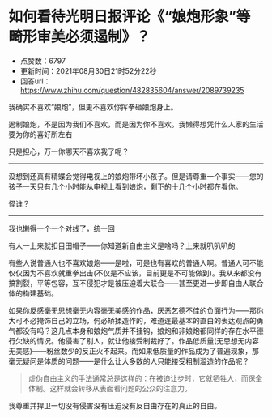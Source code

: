 # 如何看待光明日报评论《“娘炮形象”等畸形审美必须遏制》？
- 点赞数：6797
- 更新时间：2021年08月30日21时52分22秒
- 回答url：https://www.zhihu.com/question/482835604/answer/2089739235
<body>
 <p data-pid="cgeqynRj">我确实不喜欢“娘炮”，但更不喜欢你挥拳砸娘炮身上。</p>
 <p data-pid="7BPAr1jk">遏制娘炮，不是因为我们不喜欢，而是因为你不喜欢。我懒得想凭什么人家的生活要为你的喜好所左右</p>
 <p data-pid="gmonIaku">只是担心，万一你哪天不喜欢我了呢？</p>
 <hr>
 <p data-pid="CZE5zG6m">没想到还真有精蝶会觉得电视上的娘炮带坏小孩子。但是请尊重一个事实——您的孩子一天只有几个小时能从电视上看到娘炮，剩下的十几个小时都在看你。</p>
 <p data-pid="yIGC3RUf">怪谁？</p>
 <hr>
 <p data-pid="0IQ60tQf">我也懒得一个一个对线了，统一回</p>
 <p data-pid="iS_ppFZs">有人一上来就扣目田帽子——你知道新自由主义是啥吗？上来就叭叭叭的</p>
 <p data-pid="9-K1DLGb">有些人说普通人也不喜欢娘炮——是啦，可是也有喜欢的普通人啊。普通人可不能仅仅因为不喜欢就重拳出击(不仅是不应该，目前更是不可能做到)。我从来都没有搞割裂，平等包容，互不侵犯才是被压迫着大联合——甚至更进一步即自由人联合体的构建基础。</p>
 <p data-pid="OJ54SEMU">如果你反感毫无思想毫无内容毫无美感的作品，厌恶艺德不佳的负面行为——那你大可不必掩饰自己的立场，何必矫揉造作的，难道连最基本的直白的表达观点的勇气都没有吗？这几点本身和娘炮气质并不挂钩，娘炮和非娘炮都同样的存在水平德行欠缺的情况。他侵害了别人，就让他接受制裁好了。作品低质量(无思想无内容无美感)——粉丝数少的反正火不起来。而如果低质量的作品成为了普遍现象，那毫无疑问是体质的问题——是什么让大多数的人只能接受粗制滥造的作品呢？</p>
 <blockquote data-pid="UkDP016l">
  虚伪自由主义的手法通常总是这样的：在被迫让步时，它就牺牲人，而保全体制。这样就会转移从表面看问题的公众的注意力。
 </blockquote>
 <p data-pid="xiSyoDWC">我尊重并捍卫一切没有侵害没有压迫没有反自由存在的真正的自由。</p>
</body>